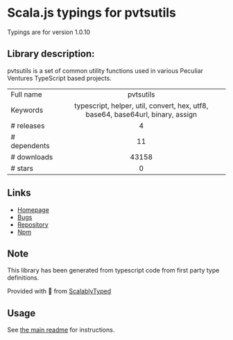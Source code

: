 
# Scala.js typings for pvtsutils

Typings are for version 1.0.10

## Library description:
pvtsutils is a set of common utility functions used in various Peculiar Ventures TypeScript based projects.

|                    |                 |
| ------------------ | :-------------: |
| Full name          | pvtsutils |
| Keywords           | typescript, helper, util, convert, hex, utf8, base64, base64url, binary, assign |
| # releases         | 4 |
| # dependents       | 11 |
| # downloads        | 43158 |
| # stars            | 0 |

## Links
- [Homepage](https://github.com/PeculiarVentures/pvtsutils#readme)
- [Bugs](https://github.com/PeculiarVentures/pvtsutils/issues)
- [Repository](https://github.com/PeculiarVentures/pvtsutils)
- [Npm](https://www.npmjs.com/package/pvtsutils)
    


## Note
This library has been generated from typescript code from first party type definitions.

Provided with :purple_heart: from [ScalablyTyped](https://github.com/oyvindberg/ScalablyTyped)

## Usage
See [the main readme](../../readme.md) for instructions.


